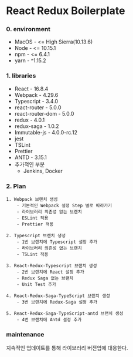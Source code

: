# React Redux Boilerplate

### 0. environment
- MacOS - <= High Sierra(10.13.6)
- Node - <= 10.15.1
- npm - <= 6.4.1
- yarn - ^1.15.2
### 1. libraries
- React - 16.8.4
- Webpack - 4.29.6
- Typescript - 3.4.0
- react-router - 5.0.0
- react-router-dom - 5.0.0
- redux - 4.0.1
- redux-saga - 1.0.2
- Immutable-js - 4.0.0-rc.12
- jest
- TSLint
- Prettier
- ANTD - 3.15.1
- 추가적인 부분
  - Jenkins, Docker

### 2. Plan
```
1. Webpack 브랜치 생성
    - 기본적인 Webpack 설정 Step 별로 따라가기
    - 라이브러리 의존성 없는 브랜치
    - ESLint 적용
    - Prettier 적용

2. Typescript 브랜치 생성
    - 1번 브랜치에 Typescript 설정 추가
    - 라이브러리 의존성 없는 브랜치
    - TSLint 적용

3. React-Redux-Typescript 브랜치 생성
    - 2번 브랜치에 React 설정 추가
    - Redux Saga 없는 브랜치
    - Unit Test 추가

4. React-Redux-Saga-TypeScript 브랜치 생성
    - 3번 브랜치에 Redux-Saga 설정 추가

5. React-Redux-Saga-TypeScript-antd 브랜치 생성
    - 4번 브랜치에 Antd 설정 추가
```

### maintenance
지속적인 업데이트를 통해 라이브러리 버전업에 대응한다.
